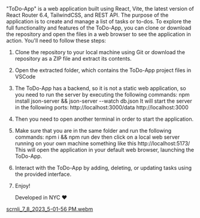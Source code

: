 "ToDo-App" is a web application built using React, Vite, the latest version of React Router 6.4, TailwindCSS, and REST API. The purpose of the application is to create and manage a list of tasks or to-dos.
To explore the full functionality and features of the ToDo-App, you can clone or download the repository and open the files in a web browser to see the application in action.
You'll need to follow these steps:
1. Clone the repository to your local machine using Git or download the repository as a ZIP file and extract its contents.
2. Open the extracted folder, which contains the ToDo-App project files in VSCode
3. The ToDo-App has a backend, so it is not a static web application, so you need to run the server by executing the following commands:
   npm install json-server && json-server --watch db.json
   It will start the server in the following ports:
   http://localhost:3000/data
   http://localhost:3000
4. Then you need to open another terminal in order to start the application.
5. Make sure that you are in the same folder and run the following commands:
   npm i && npm run dev
   then click on a local web server running on your own machine something like this http://localhost:5173/
   This will open the application in your default web browser, launching the ToDo-App.
6. Interact with the ToDo-App by adding, deleting, or updating tasks using the provided interface.
7. Enjoy!

   Developed in NYC ❤️


[scrnli_7_8_2023_5-01-56 PM.webm](https://github.com/VitaliPri/ToDo-App/assets/101225909/7316ba37-5cd9-4adf-85dd-cd4e582f6a99)
